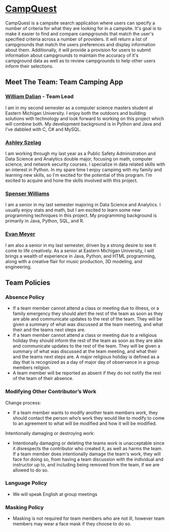 # [CampQuest](campquest.xyz)
CampQuest is a campsite search application where users can specify a number of criteria for what they are looking for in a campsite. It's goal is to make it easier to find and compare campgrounds that match the user's specified criteria across a number of providers. It will return a list of campgrounds that match the users preferences and display information about them. Additionally, it will provide a provision for users to submit information about campgrounds to maintain the accuracy of it's campground data as well as to review campgrounds to help other users inform their selections.

## Meet The Team: Team Camping App
### [William Dalian](https://github.com/wildal99) - Team Lead
I am in my second semester as a computer science masters student at Eastern Michigan University. I enjoy both the outdoors and building solutions with technology and look forward to working on this project which will combine both. My development background is in Python and Java and I've dabbled with C, C# and MySQL. 
### [Ashley Szelag](https://github.com/aeSzelag)
I am working through my last year as a Public Safety Administration and Data Science and Analytics double major, focusing on math, computer science, and network security courses. I specialize in data related skills with an interest in Python. In my spare time I enjoy campimg with my family and learning new skills, so I'm excited for the potential of this program. I'm excited to acquire and hone the skills involved with this project.
### [Spenser Williams](https://github.com/swill93)
I am a senior in my last semester majoring in Data Science and Analytics. I usually enjoy stats and math, but I am excited to learn some new programming techniques in this project. My programming background is primarily in Java, Python, SQL, and R. 
### [Evan Meyer](https://github.com/EvanMeyerEmich)
I am also a senior in my last semester, driven by a strong desire to see it come to life creatively. As a senior at Eastern Michigan University, I will brings a wealth of experience in Java, Python, and HTML programming, along with a creative flair for music production, 3D modeling, and engineering.
## Team Policies
### Absence Policy
- If a team member cannot attend a class or meeting due to illness, or a family emergency they should alert the rest of the team as soon as they are able and communicate updates to the rest of the team. They will be given a summary of what was discussed at the team meeting, and what their and the teams next steps are.
- If a team member cannot attend a class or meeting due to a religious holiday they should inform the rest of the team as soon as they are able and communicate updates to the rest of the team.  They will be given a summary of what was discussed at the team meeting, and what their and the teams next steps are. A major religious holiday is defined as a day that is recognized as a day of major day of observance in a group members religion.
- A team member will be reported as absent if they do not notify the rest of the team of their absence.

### Modifying Other Contributor’s Work

Change process:
- If a team member wants to modify another team members work, they should contact the person who’s work they would like to modify to come to an agreement to what will be modified and how it will be modified.

Intentionally damaging or destroying work:
- Intentionally damaging or deleting the teams work is unacceptable since it disrespects the contributor who created it, as well as harms the team. If a team member does intentionally damage the team's work, they will face for doing so, from having a team discussion with the individual and instructor up to, and including being removed from the team, if we are allowed to do so.

### Language Policy
- We will speak English at group meetings

### Masking Policy
- Masking is not required for team members who are not ill, however team members may wear a face mask if they choose to do so.
